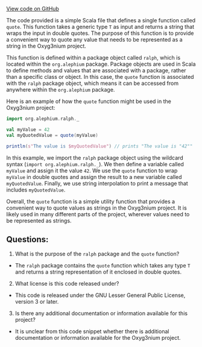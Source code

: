 [View code on GitHub](https://github.com/alephium/alephium/ralph/src/main/scala/org/alephium/ralph/package.scala)

The code provided is a simple Scala file that defines a single function called `quote`. This function takes a generic type `T` as input and returns a string that wraps the input in double quotes. The purpose of this function is to provide a convenient way to quote any value that needs to be represented as a string in the Oxyg3nium project.

This function is defined within a package object called `ralph`, which is located within the `org.alephium` package. Package objects are used in Scala to define methods and values that are associated with a package, rather than a specific class or object. In this case, the `quote` function is associated with the `ralph` package object, which means it can be accessed from anywhere within the `org.alephium` package.

Here is an example of how the `quote` function might be used in the Oxyg3nium project:

```scala
import org.alephium.ralph._

val myValue = 42
val myQuotedValue = quote(myValue)

println(s"The value is $myQuotedValue") // prints "The value is "42""
```

In this example, we import the `ralph` package object using the wildcard syntax (`import org.alephium.ralph._`). We then define a variable called `myValue` and assign it the value `42`. We use the `quote` function to wrap `myValue` in double quotes and assign the result to a new variable called `myQuotedValue`. Finally, we use string interpolation to print a message that includes `myQuotedValue`.

Overall, the `quote` function is a simple utility function that provides a convenient way to quote values as strings in the Oxyg3nium project. It is likely used in many different parts of the project, wherever values need to be represented as strings.
## Questions: 
 1. What is the purpose of the `ralph` package and the `quote` function?
- The `ralph` package contains the `quote` function which takes any type `T` and returns a string representation of it enclosed in double quotes.
2. What license is this code released under?
- This code is released under the GNU Lesser General Public License, version 3 or later.
3. Is there any additional documentation or information available for this project?
- It is unclear from this code snippet whether there is additional documentation or information available for the Oxyg3nium project.